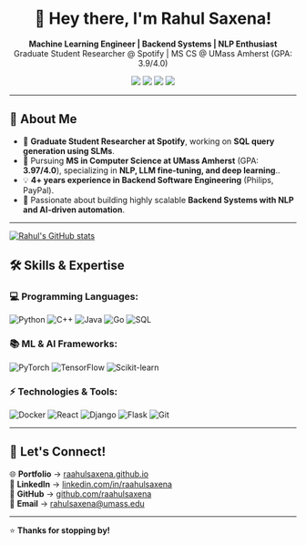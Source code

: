 <h1 align="center">👋 Hey there, I'm Rahul Saxena!</h1>

<p align="center">
  <strong>Machine Learning Engineer | Backend Systems | NLP Enthusiast</strong>  
  <br>Graduate Student Researcher @ Spotify | MS CS @ UMass Amherst (GPA: 3.9/4.0)<br>
</p>

<p align="center">
  <a href="https://raahulsaxena.github.io"><img src="https://img.shields.io/badge/Portfolio-%234285F4.svg?&style=for-the-badge&logo=google-chrome&logoColor=white" /></a>
  <a href="https://www.linkedin.com/in/raahulsaxena"><img src="https://img.shields.io/badge/LinkedIn-%230077B5.svg?&style=for-the-badge&logo=linkedin&logoColor=white" /></a>
  <a href="https://github.com/raahulsaxena"><img src="https://img.shields.io/badge/GitHub-%2312100E.svg?&style=for-the-badge&logo=github&logoColor=white" /></a>
  <a href="mailto:rahulsaxena@umass.edu"><img src="https://img.shields.io/badge/Email-D14836?&style=for-the-badge&logo=gmail&logoColor=white" /></a>
</p>

---

## 🚀 About Me
- 🔬 **Graduate Student Researcher at Spotify**, working on **SQL query generation using SLMs**.
- 📖 Pursuing **MS in Computer Science at UMass Amherst** (GPA: **3.97/4.0**), specializing in **NLP, LLM fine-tuning, and deep learning**..
- 💡 **4+ years experience in Backend Software Engineering** (Philips, PayPal). 
- 🎯 Passionate about building highly scalable **Backend Systems with NLP and AI-driven automation**.

---

[![Rahul's GitHub stats](https://github-readme-stats.vercel.app/api?username=raahulsaxena)](https://github.com/raahulsaxena/github-readme-stats)


## 🛠️ Skills & Expertise

### 💻 Programming Languages:
![Python](https://img.shields.io/badge/Python-3776AB?style=flat&logo=python&logoColor=white)
![C++](https://img.shields.io/badge/C++-00599C?style=flat&logo=cplusplus&logoColor=white)
![Java](https://img.shields.io/badge/Java-007396?style=flat&logo=java&logoColor=white)
![Go](https://img.shields.io/badge/Go-00ADD8?style=flat&logo=go&logoColor=white)
![SQL](https://img.shields.io/badge/SQL-003B57?style=flat&logo=postgresql&logoColor=white)

### 📚 ML & AI Frameworks:
![PyTorch](https://img.shields.io/badge/PyTorch-EE4C2C?style=flat&logo=pytorch&logoColor=white)
![TensorFlow](https://img.shields.io/badge/TensorFlow-FF6F00?style=flat&logo=tensorflow&logoColor=white)
![Scikit-learn](https://img.shields.io/badge/Scikit--learn-F7931E?style=flat&logo=scikitlearn&logoColor=white)

### ⚡ Technologies & Tools:
![Docker](https://img.shields.io/badge/Docker-2496ED?style=flat&logo=docker&logoColor=white)
![React](https://img.shields.io/badge/React-61DAFB?style=flat&logo=react&logoColor=white)
![Django](https://img.shields.io/badge/Django-092E20?style=flat&logo=django&logoColor=white)
![Flask](https://img.shields.io/badge/Flask-000000?style=flat&logo=flask&logoColor=white)
![Git](https://img.shields.io/badge/Git-F05032?style=flat&logo=git&logoColor=white)

---



## 📢 Let's Connect!
🌐 **Portfolio** → [raahulsaxena.github.io](https://raahulsaxena.github.io)  
💼 **LinkedIn** → [linkedin.com/in/raahulsaxena](https://www.linkedin.com/in/raahulsaxena)  
🐙 **GitHub** → [github.com/raahulsaxena](https://github.com/raahulsaxena)  
📧 **Email** → [rahulsaxena@umass.edu](mailto:rahulsaxena@umass.edu)  

---

⭐ **Thanks for stopping by!**
